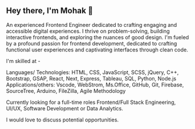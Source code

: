 ## Hey there, I'm Mohak 👋
An experienced Frontend Engineer dedicated to crafting engaging and accessible digital experiences. I thrive on problem-solving, building interactive frontends, and exploring the nuances of good design.
I'm fueled by a profound passion for frontend development, dedicated to crafting functional user experiences and captivating interfaces through clean code. 


I'm skilled at -

Languages/ Technologies: HTML, CSS, JavaScript, SCSS, jQuery, C++, Bootstrap, GSAP, React, Next, Express, Tableau, SQL, Python, Node.js
Applications/others: Vscode, WebStrom, Ms.Office, GitHub, Git, Firebase, SourceTree, Arduino, FileZilla, Agile Methodology


Currently looking for a full-time roles Frontend/Full Stack Engineering, UI/UX, Software Development or Data Analytics.

I would love to discuss potential opportunities.


<!--
**MohakWaghchaure/MohakWaghchaure** is a ✨ _special_ ✨ repository because its `README.md` (this file) appears on your GitHub profile.

Here are some ideas to get you started:

- 🔭 I’m currently working on ...
- 🌱 I’m currently learning ...
- 👯 I’m looking to collaborate on ...
- 🤔 I’m looking for help with ...
- 💬 Ask me about ...
- 📫 How to reach me: ...
- 😄 Pronouns: ...
- ⚡ Fun fact: ...
-->
